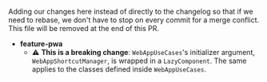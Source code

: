 Adding our changes here instead of directly to the changelog so that if we need to rebase, we don't
have to stop on every commit for a merge conflict. This file will be removed at the end of this PR.

* **feature-pwa**
  * ⚠️ **This is a breaking change**: `WebAppUseCases`'s initializer argument, `WebAppShortcutManager`, is wrapped in a `LazyComponent`. The same applies to the classes defined inside `WebAppUseCases`.
